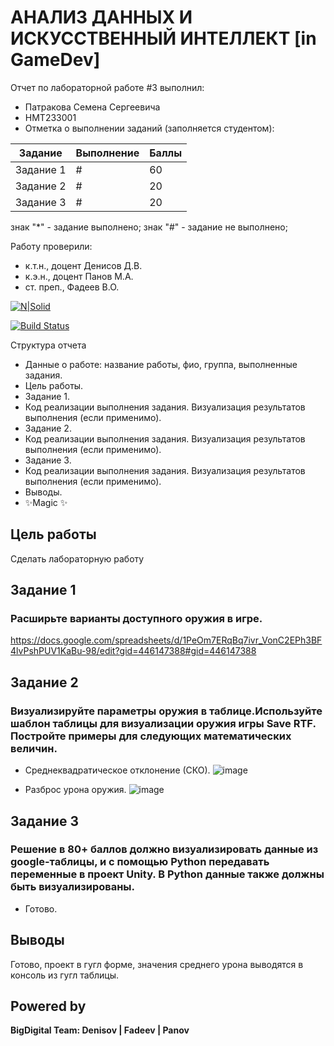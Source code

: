 # АНАЛИЗ ДАННЫХ И ИСКУССТВЕННЫЙ ИНТЕЛЛЕКТ [in GameDev]
Отчет по лабораторной работе #3 выполнил:
- Патракова Семена Сергеевича
- НМТ233001
- Отметка о выполнении заданий (заполняется студентом):

| Задание | Выполнение | Баллы |
| ------ | ------ | ------ |
| Задание 1 | # | 60 |
| Задание 2 | # | 20 |
| Задание 3 | # | 20 |

знак "*" - задание выполнено; знак "#" - задание не выполнено;

Работу проверили:
- к.т.н., доцент Денисов Д.В.
- к.э.н., доцент Панов М.А.
- ст. преп., Фадеев В.О.

[![N|Solid](https://cldup.com/dTxpPi9lDf.thumb.png)](https://nodesource.com/products/nsolid)

[![Build Status](https://travis-ci.org/joemccann/dillinger.svg?branch=master)](https://travis-ci.org/joemccann/dillinger)

Структура отчета

- Данные о работе: название работы, фио, группа, выполненные задания.
- Цель работы.
- Задание 1.
- Код реализации выполнения задания. Визуализация результатов выполнения (если применимо).
- Задание 2.
- Код реализации выполнения задания. Визуализация результатов выполнения (если применимо).
- Задание 3.
- Код реализации выполнения задания. Визуализация результатов выполнения (если применимо).
- Выводы.
- ✨Magic ✨

## Цель работы
Сделать лабораторную работу

## Задание 1
### Расширьте варианты доступного оружия в игре.

https://docs.google.com/spreadsheets/d/1PeOm7ERqBq7ivr_VonC2EPh3BF4lvPshPUV1KaBu-98/edit?gid=446147388#gid=446147388 


## Задание 2
### Визуализируйте параметры оружия в таблице.Используйте шаблон таблицы для визуализации оружия игры Save RTF. Постройте примеры для следующих математических величин.

- Среднеквадратическое отклонение (СКО).
![image](https://github.com/user-attachments/assets/faa59d5f-460e-4cec-923f-3384a47881b4)

- Разброс урона оружия.
![image](https://github.com/user-attachments/assets/17da6fb9-a29f-47ad-8376-d6528086c944)


## Задание 3
### Решение в 80+ баллов должно визуализировать данные из google-таблицы, и с помощью Python передавать переменные в проект Unity. В Python данные также должны быть визуализированы.

- Готово.

## Выводы

Готово, проект в гугл форме, значения среднего урона выводятся в консоль из гугл таблицы.
## Powered by

**BigDigital Team: Denisov | Fadeev | Panov**
